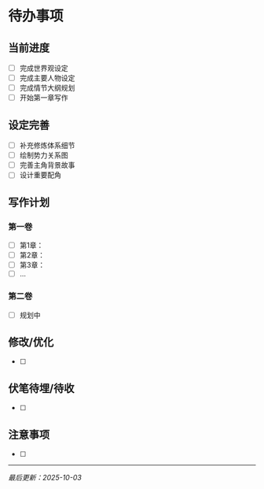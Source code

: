 # 待办事项

## 当前进度
- [ ] 完成世界观设定
- [ ] 完成主要人物设定
- [ ] 完成情节大纲规划
- [ ] 开始第一章写作

## 设定完善
- [ ] 补充修炼体系细节
- [ ] 绘制势力关系图
- [ ] 完善主角背景故事
- [ ] 设计重要配角

## 写作计划

### 第一卷
- [ ] 第1章：
- [ ] 第2章：
- [ ] 第3章：
- [ ] ...

### 第二卷
- [ ] 规划中

## 修改/优化
<!-- 记录需要回头修改的内容 -->
- [ ]

## 伏笔待埋/待收
<!-- 需要埋设或回收的伏笔 -->
- [ ]

## 注意事项
<!-- 写作过程中需要特别注意的点 -->
- [ ]

---
*最后更新：2025-10-03*
